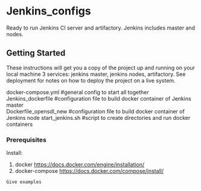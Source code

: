 # Jenkins_configs

Ready to run Jenkins CI server and artifactory. Jenkins includes master and nodes. 

## Getting Started

These instructions will get you a copy of the project up and running on your local machine 3 services: jenkins master, jenkins nodes, artifactory. See deployment for notes on how to deploy the project on a live system.

docker-compose.yml        #general config to start all together<br>
Jenkins_dockerfile        #configuration file to build docker container of Jenkins master<br>
Dockerfile_opensdl_new    #configuration file to build docker container of Jenkins node
start_jenkins.sh          #script to create directories and run docker containers

### Prerequisites

Install:
1. docker https://docs.docker.com/engine/installation/
2. docker-compose https://docs.docker.com/compose/install/

```
Give examples
```
